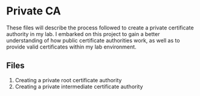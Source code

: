 # Private CA
These files will describe the process followed to create a private certificate authority in my lab.  I embarked on this project to gain a better understanding of how public certificate authorities work, as well as to provide valid certificates within my lab environment.

## Files
1. Creating a private root certificate authority
2. Creating a private intermediate certificate authority
